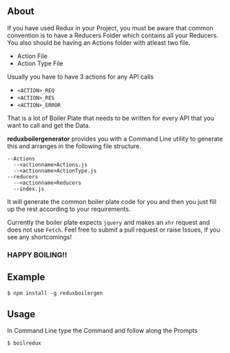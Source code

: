 ## About


If you have used Redux in your Project, you must be aware that common convention is
to have a Reducers Folder which contains all your Reducers.
You also should be having an Actions folder with atleast two file.

* Action File
* Action Type File

Usually you have to have 3 actions for any API calls

* `<ACTION>_REQ`
* `<ACTION>_RES`
* `<ACTION>_ERROR`

That is a lot of Boiler Plate that needs to be written for every API that you want to call
and get the Data.

**reduxboilergenerator** provides you with a Command Line utility to generate this and arranges
in the following file structure.

```
--Actions
  --<actionname>Actions.js
  --<actionname>ActionType.js
--reducers
  --<actionname>Reducers
  --index.js
```



It will generate the common boiler plate code for you and then you just fill up the rest according to your 
requirements.

Currently the boiler plate expects `jquery` and makes an `xhr` request and does not use `Fetch`.
Feel free to submit a pull request or raise Issues, if you see any shortcomings!

### HAPPY BOILING!!

## Example

```
$ npm install -g reduxboilergen
```

## Usage

In Command Line type the Command and follow along the Prompts

```
$ boilredux
```
